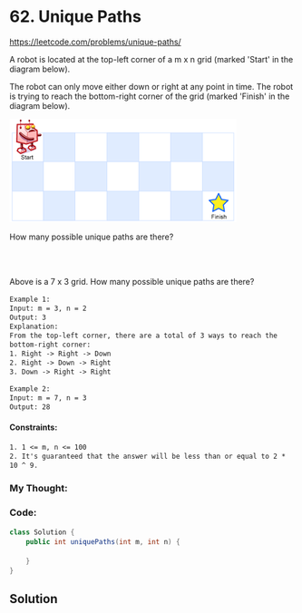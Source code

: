 # 62. Unique Paths

https://leetcode.com/problems/unique-paths/

A robot is located at the top-left corner of a m x n grid (marked 'Start' in the diagram below).

The robot can only move either down or right at any point in time. The robot is trying to reach the bottom-right corner of the grid (marked 'Finish' in the diagram below).

![robot_maze](img/robot_maze.png)

How many possible unique paths are there?

<br>
<br>

Above is a 7 x 3 grid. How many possible unique paths are there?

```
Example 1:
Input: m = 3, n = 2
Output: 3
Explanation:
From the top-left corner, there are a total of 3 ways to reach the bottom-right corner:
1. Right -> Right -> Down
2. Right -> Down -> Right
3. Down -> Right -> Right
```

```
Example 2:
Input: m = 7, n = 3
Output: 28
```

#### Constraints:
```
1. 1 <= m, n <= 100
2. It's guaranteed that the answer will be less than or equal to 2 * 10 ^ 9.
```

### My Thought: 


### Code: 

```Java
class Solution {
    public int uniquePaths(int m, int n) {
        
    }
}

```    


## Solution




